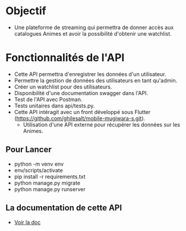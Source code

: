 # Objectif
- Une plateforme de streaming qui permettra de donner accès aux catalogues Animes et avoir la possibilité d'obtenir une watchlist.

# Fonctionnalités de l'API
- Cette API permettra d'enregistrer les données d'un utilisateur.
- Permettre la gestion de données des utilisateurs en tant qu'admin.
- Créer un watchlist pour des utilisateurs.
- Disponibilité d'une documentation swagger dans l'API.
- Test de l'API avec Postman.
- Tests unitaires dans api/tests.py.
- Cette API intéragit avec un front développé sous Flutter (https://github.com/ghilesalt/mobile-mugiwara-s.git).
    - Utilisation d'une API externe pour récupérer les données sur les Animes.

## Pour Lancer
- python -m venv env
- env/scripts/activate
- pip install -r requirements.txt
- python manage.py migrate
- python manage.py runserver

## La documentation de cette API
- [Voir la doc](https://documenter.getpostman.com/view/11867175/UVC2GU8E)
